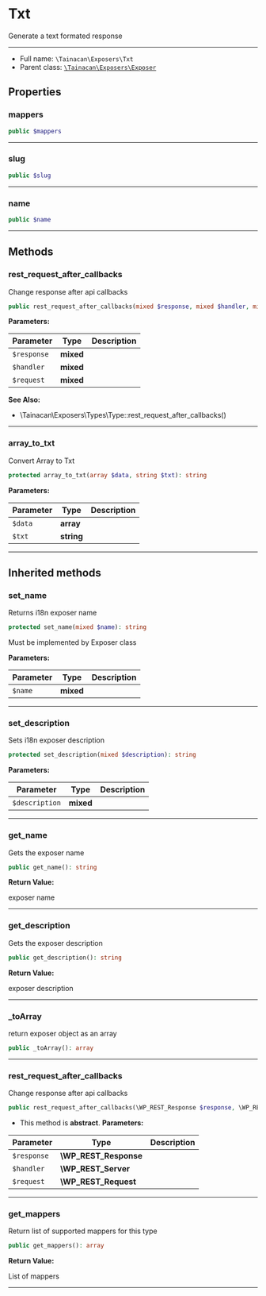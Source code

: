 # Txt


Generate a text formated response

***

* Full name: `\Tainacan\Exposers\Txt`
* Parent class: [`\Tainacan\Exposers\Exposer`](./Exposer)

## Properties

### mappers

```php
public $mappers
```

***

### slug

```php
public $slug
```

***

### name

```php
public $name
```

***

## Methods

### rest_request_after_callbacks

Change response after api callbacks

```php
public rest_request_after_callbacks(mixed $response, mixed $handler, mixed $request): \WP_REST_Response
```

**Parameters:**

| Parameter   | Type      | Description |
|-------------|-----------|-------------|
| `$response` | **mixed** |             |
| `$handler`  | **mixed** |             |
| `$request`  | **mixed** |             |

**See Also:**

* \Tainacan\Exposers\Types\Type::rest_request_after_callbacks()

***

### array_to_txt

Convert Array to Txt

```php
protected array_to_txt(array $data, string $txt): string
```

**Parameters:**

| Parameter | Type       | Description |
|-----------|------------|-------------|
| `$data`   | **array**  |             |
| `$txt`    | **string** |             |

***

## Inherited methods

### set_name

Returns i18n exposer name

```php
protected set_name(mixed $name): string
```

Must be implemented by Exposer class

**Parameters:**

| Parameter | Type      | Description |
|-----------|-----------|-------------|
| `$name`   | **mixed** |             |

***

### set_description

Sets i18n exposer description

```php
protected set_description(mixed $description): string
```

**Parameters:**

| Parameter      | Type      | Description |
|----------------|-----------|-------------|
| `$description` | **mixed** |             |

***

### get_name

Gets the exposer name

```php
public get_name(): string
```

**Return Value:**

exposer name

***

### get_description

Gets the exposer description

```php
public get_description(): string
```

**Return Value:**

exposer description

***

### _toArray

return exposer object as an array

```php
public _toArray(): array
```

***

### rest_request_after_callbacks

Change response after api callbacks

```php
public rest_request_after_callbacks(\WP_REST_Response $response, \WP_REST_Server $handler, \WP_REST_Request $request): \WP_REST_Response
```

* This method is **abstract**.
**Parameters:**

| Parameter   | Type                  | Description |
|-------------|-----------------------|-------------|
| `$response` | **\WP_REST_Response** |             |
| `$handler`  | **\WP_REST_Server**   |             |
| `$request`  | **\WP_REST_Request**  |             |

***

### get_mappers

Return list of supported mappers for this type

```php
public get_mappers(): array
```

**Return Value:**

List of mappers

***
